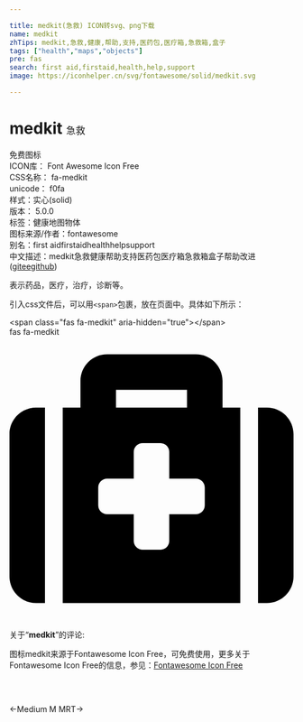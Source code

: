 ```yaml
---

title: medkit(急救) ICON转svg、png下载
name: medkit
zhTips: medkit,急救,健康,帮助,支持,医药包,医疗箱,急救箱,盒子
tags: ["health","maps","objects"]
pre: fas
search: first aid,firstaid,health,help,support
image: https://iconhelper.cn/svg/fontawesome/solid/medkit.svg

---
```


# medkit  <small style="font-size: 60%;font-weight: 100">急救</small>


<div class="detail-page">
<p>
<span><span class="badge-success badge">免费图标</span> </span>
<br/>
<span>
ICON库：
<span class="badge-secondary badge">Font Awesome Icon Free</span> 
</span>
<br/>
<span>
CSS名称：
<span class="badge-secondary badge">fa-medkit</span> 
</span>
<br/>
<span>
unicode：
<span class="badge-secondary badge">f0fa</span> 
<copy-btn content='f0fa' btn-title=""></copy-btn>
<copy-btn :content='String.fromCodePoint(parseInt("f0fa", 16))' btn-title="复制U"></copy-btn>
</span><br/><span>样式：<span class="badge-light badge">实心(solid)</span></span>
<br/>
<span>
版本：
<span class="badge-secondary badge">5.0.0</span> 
</span><br/><span>标签：<span class="badge-light badge"><router-link to="/tags/health.html">健康</router-link></span><span class="badge-light badge"><router-link to="/tags/maps.html">地图</router-link></span><span class="badge-light badge"><router-link to="/tags/objects.html">物体</router-link></span></span>
<br/>
<span>图标来源/作者：<span class="badge-light badge">fontawesome</span></span> 
<br/>
<span>别名：<span class="badge-light badge">first aid</span><span class="badge-light badge">firstaid</span><span class="badge-light badge">health</span><span class="badge-light badge">help</span><span class="badge-light badge">support</span></span><br/><span class="zh-detail">中文描述：<span class="badge-primary badge">medkit</span><span class="badge-primary badge">急救</span><span class="badge-primary badge">健康</span><span class="badge-primary badge">帮助</span><span class="badge-primary badge">支持</span><span class="badge-primary badge">医药包</span><span class="badge-primary badge">医疗箱</span><span class="badge-primary badge">急救箱</span><span class="badge-primary badge">盒子</span><span class="help-link"><span>帮助改进</span>(<a href="https://gitee.com/liuwave/icon-helper/edit/master/json/fontawesome/solid/medkit.json" target="_blank" rel="noopener noreferrer">gitee</a><a href="https://github.com/liuwave/icon-helper/edit/master/json/fontawesome/solid/medkit.json" target="_blank" rel="noopener noreferrer">github</a></span>)</span><br/>
</p>
</div><div class="description description alert alert-light">表示药品，医疗，治疗，诊断等。</div>
<div class="alert alert-dark">
  <i class="fas fa-medkit fa-xs"></i>
  <i class="fas fa-medkit fa-sm"></i>
  <i class="fas fa-medkit fa-lg"></i>
  <i class="fas fa-medkit fa-2x"></i>
  <i class="fas fa-medkit fa-3x"></i>
  <i class="fas fa-medkit fa-5x"></i>
  <i class="fas fa-medkit fa-7x"></i>
</div>
<div>
  <p>引入css文件后，可以用<code>&lt;span&gt;</code>包裹，放在页面中。具体如下所示：    
  </p>
  <div class="alert alert-primary" style="font-size: 14px">
    &lt;span class="fas fa-medkit" aria-hidden="true"&gt;&lt;/span&gt;
    <copy-btn content='<span class="fas fa-medkit" aria-hidden="true"></span>'></copy-btn>
  </div>
  <div class="alert alert-secondary">
    <i class="fas fa-medkit"
    style="font-size: 24px"
    aria-hidden="true"></i> fas fa-medkit
    <copy-btn content="fas fa-medkit" btn-title="复制图标名称"></copy-btn>
  </div>
</div>
<div id="svg" class="svg-wrap">
<svg xmlns="http://www.w3.org/2000/svg" viewBox="0 0 512 512"><path d="M96 480h320V128h-32V80c0-26.51-21.49-48-48-48H176c-26.51 0-48 21.49-48 48v48H96v352zm96-384h128v32H192V96zm320 80v256c0 26.51-21.49 48-48 48h-16V128h16c26.51 0 48 21.49 48 48zM64 480H48c-26.51 0-48-21.49-48-48V176c0-26.51 21.49-48 48-48h16v352zm288-208v32c0 8.837-7.163 16-16 16h-48v48c0 8.837-7.163 16-16 16h-32c-8.837 0-16-7.163-16-16v-48h-48c-8.837 0-16-7.163-16-16v-32c0-8.837 7.163-16 16-16h48v-48c0-8.837 7.163-16 16-16h32c8.837 0 16 7.163 16 16v48h48c8.837 0 16 7.163 16 16z"/></svg>
</div>
<detail full-name='fa-medkit'></detail>
<div class="icon-detail__container">
<p>关于“<b>medkit</b>”的评论:</p>
</div>
<Vssue title="关于“medkit”的评论" />    
<div><p>图标medkit来源于Fontawesome Icon Free，可免费使用，更多关于  Fontawesome Icon Free的信息，参见：<a target="_blank" href="https://iconhelper.cn/fontawesome.html">Fontawesome Icon Free</a>
</p></div>

<div style="padding:2rem 0 " class="page-nav"><p class="inner"><span class="prev">←<router-link to="/icon/brands/medium-m.html">Medium M</router-link></span> <span class="next"><router-link to="/icon/brands/medrt.html">MRT</router-link>→</span></p></div>

